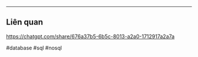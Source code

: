 



---
## Liên quan


https://chatgpt.com/share/676a37b5-6b5c-8013-a2a0-1712917a2a7a

#database #sql #nosql
